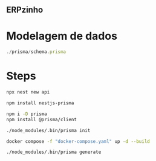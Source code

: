 ## ERPzinho

# Modelagem de dados

```ts
./prisma/schema.prisma
```

# Steps

```sh
npx nest new api

npm install nestjs-prisma

npm i -D prisma
npm install @prisma/client

./node_modules/.bin/prisma init

docker compose -f "docker-compose.yaml" up -d --build

./node_modules/.bin/prisma generate
```
